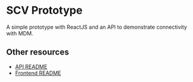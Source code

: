 # SCV Prototype

A simple prototype with ReactJS and an API to demonstrate connectivity with MDM.

## Other resources

- [API README](scv-prototype-api/README.md)
- [Frontend README](scv-prototype-frontend/README.md)
